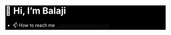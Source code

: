 <div style="background-color:#000000;color:white">
<h1>👋 Hi, I’m Balaji</h1>


- 📫 How to reach me ...balajisugur@gmail.com

<!---
Balaji0077/Balaji0077 is a ✨ special ✨ repository because its `README.md` (this file) appears on your GitHub profile.
You can click the Preview link to take a look at your changes.
--->
</div>
